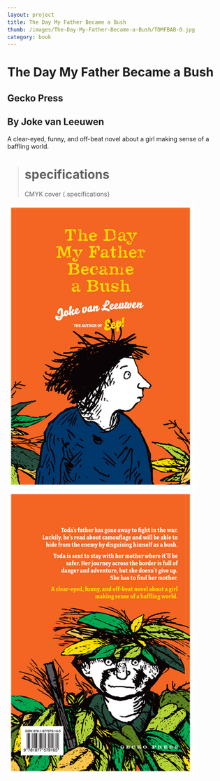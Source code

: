 ```yaml
---
layout: project
title: The Day My Father Became a Bush
thumb: /images/The-Day-My-Father-Became-a-Bush/TDMFBAB-0.jpg
category: book
---
```


# The Day My Father Became a Bush

## Gecko Press
## By Joke van Leeuwen

A clear-eyed, funny, and off-beat novel about a girl making sense of a baffling world.

> # specifications
> CMYK cover
{.specifications}

![](/images/The-Day-My-Father-Became-a-Bush/TDMFBAB-1.jpg)
![](/images/The-Day-My-Father-Became-a-Bush/TDMFBAB-2.jpg)